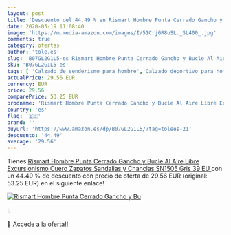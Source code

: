 ```yaml
---
layout: post
title: 'Descuento del 44.49 % en Rismart Hombre Punta Cerrado Gancho y Bu'
date: 2020-05-19 11:08:40
image: 'https://m.media-amazon.com/images/I/51CrjGR8uSL._SL400_.jpg'
comments: true
category: ofertas
author: 'tole.es'
slug: 'B07GL2G1L5-es Rismart Hombre Punta Cerrado Gancho y Bucle Al Aire Libre...'
sku: 'B07GL2G1L5-es'
tags: [ 'Calzado de senderismo para hombre','Calzado deportivo para hombre','Chanclas y sandalias de piscina para hombre','Zapatillas de senderismo para hombre','Zapatillas y calzado deportivo para hombre','Zapatos','Zapatos para hombre','Zapatos y complementos','chanclas','zapatos', ]
actualPrice: 29.56 EUR
currency: EUR
price: 29.56
comparePrice: 53.25 EUR
prodname: 'Rismart Hombre Punta Cerrado Gancho y Bucle Al Aire Libre Excursionismo Cuero Zapatos Sandalias y Chanclas SN1505 Gris 39 EU '
country: 'es'
flag: '🇪🇸'
brand: ''
buyurl: 'https://www.amazon.es/dp/B07GL2G1L5/?tag=tolees-21'
descuento: '44.49'
average: '29.56'
---
```


Tienes [Rismart Hombre Punta Cerrado Gancho y Bucle Al Aire Libre Excursionismo Cuero Zapatos Sandalias y Chanclas SN1505 Gris 39 EU ](https://www.amazon.es/dp/B07GL2G1L5/?tag=tolees-21) con un 44.49 % de descuento con precio de oferta de 29.56 EUR (original: 53.25 EUR) en el siguiente enlace!

[![Rismart Hombre Punta Cerrado Gancho y Bu](https://m.media-amazon.com/images/I/51CrjGR8uSL._SL400_.jpg)](https://www.amazon.es/dp/B07GL2G1L5/?tag=tolees-21)

ℹ️:


[🛒 Accede a la oferta!!](https://www.amazon.es/dp/B07GL2G1L5/?tag=tolees-21)

